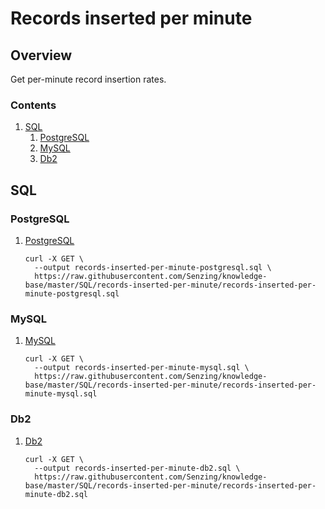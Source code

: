 # Records inserted per minute

## Overview

Get per-minute record insertion rates.

### Contents

1. [SQL](#sql)
    1. [PostgreSQL](#postgresql)
    1. [MySQL](#mysql)
    1. [Db2](#db2)

## SQL

### PostgreSQL

1. [PostgreSQL](records-inserted-per-minute-postgresql.sql)

    ```console
    curl -X GET \
      --output records-inserted-per-minute-postgresql.sql \
      https://raw.githubusercontent.com/Senzing/knowledge-base/master/SQL/records-inserted-per-minute/records-inserted-per-minute-postgresql.sql
    ```

### MySQL

1. [MySQL](records-inserted-per-minute-mysql.sql)

    ```console
    curl -X GET \
      --output records-inserted-per-minute-mysql.sql \
      https://raw.githubusercontent.com/Senzing/knowledge-base/master/SQL/records-inserted-per-minute/records-inserted-per-minute-mysql.sql
    ```

### Db2

1. [Db2](records-inserted-per-minute-db2.sql)

    ```console
    curl -X GET \
      --output records-inserted-per-minute-db2.sql \
      https://raw.githubusercontent.com/Senzing/knowledge-base/master/SQL/records-inserted-per-minute/records-inserted-per-minute-db2.sql
    ```

